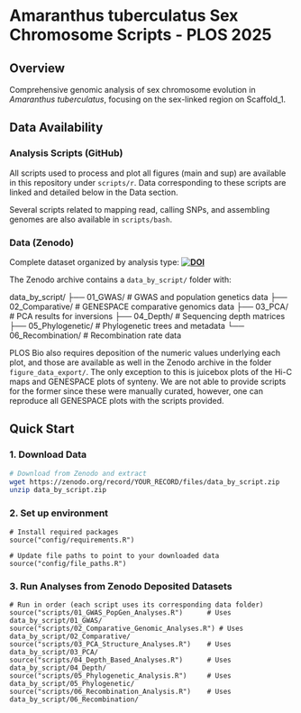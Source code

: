 # Amaranthus tuberculatus Sex Chromosome Scripts - PLOS 2025

## Overview
Comprehensive genomic analysis of sex chromosome evolution in *Amaranthus tuberculatus*, focusing on the sex-linked region on Scaffold_1.

## Data Availability

### Analysis Scripts (GitHub)
All scripts used to process and plot all figures (main and sup) are available in this repository under `scripts/r`.
Data corresponding to these scripts are linked and detailed below in the Data section. 

Several scripts related to mapping read, calling SNPs, and assembling genomes are also available in `scripts/bash`.

### Data (Zenodo)
Complete dataset organized by analysis type:
**[![DOI](https://zenodo.org/badge/DOI/YOUR_DOI_HERE.svg)](https://doi.org/YOUR_DOI_HERE)**

The Zenodo archive contains a `data_by_script/` folder with:

data_by_script/
├── 01_GWAS/           # GWAS and population genetics data
├── 02_Comparative/    # GENESPACE comparative genomics data
├── 03_PCA/           # PCA results for inversions
├── 04_Depth/         # Sequencing depth matrices
├── 05_Phylogenetic/  # Phylogenetic trees and metadata
└── 06_Recombination/ # Recombination rate data

PLOS Bio also requires deposition of the numeric values underlying each plot, and those are available as well in the Zenodo archive in the folder `figure_data_export/`. The only exception to this is juicebox plots of the Hi-C maps and GENESPACE plots of synteny. We are not able to provide scripts for the former since these were manually curated, however, one can reproduce all GENESPACE plots with the scripts provided.  

## Quick Start

### 1. Download Data
```bash
# Download from Zenodo and extract
wget https://zenodo.org/record/YOUR_RECORD/files/data_by_script.zip
unzip data_by_script.zip
```

### 2. Set up environment
```
# Install required packages
source("config/requirements.R")

# Update file paths to point to your downloaded data
source("config/file_paths.R")
```

### 3. Run Analyses from Zenodo Deposited Datasets
```
# Run in order (each script uses its corresponding data folder)
source("scripts/01_GWAS_PopGen_Analyses.R")      # Uses data_by_script/01_GWAS/
source("scripts/02_Comparative_Genomic_Analyses.R") # Uses data_by_script/02_Comparative/
source("scripts/03_PCA_Structure_Analyses.R")    # Uses data_by_script/03_PCA/
source("scripts/04_Depth_Based_Analyses.R")      # Uses data_by_script/04_Depth/
source("scripts/05_Phylogenetic_Analysis.R")     # Uses data_by_script/05_Phylogenetic/
source("scripts/06_Recombination_Analysis.R")    # Uses data_by_script/06_Recombination/

```

